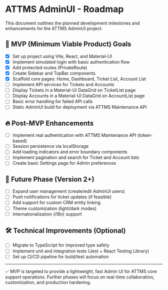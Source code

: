 # ATTMS AdminUI - Roadmap

This document outlines the planned development milestones and enhancements for the ATTMS AdminUI project.

## 🎯 MVP (Minimum Viable Product) Goals

- [x] Set up project using Vite, React, and Material-UI
- [x] Implement simulated login with basic authentication flow
- [x] Add protected routes (PrivateRoute)
- [x] Create Sidebar and TopBar components
- [x] Scaffold core pages: Home, Dashboard, Ticket List, Account List
- [ ] Implement API services for Tickets and Accounts
- [ ] Display Tickets in a Material-UI DataGrid on TicketList page
- [ ] Display Accounts in a Material-UI DataGrid on AccountList page
- [ ] Basic error handling for failed API calls
- [ ] Static AdminUI build for deployment via ATTMS Maintenance API

## 🔥 Post-MVP Enhancements

- [ ] Implement real authentication with ATTMS Maintenance API (token-based)
- [ ] Session persistence via localStorage
- [ ] Add loading indicators and error boundary components
- [ ] Implement pagination and search for Ticket and Account lists
- [ ] Create basic Settings page for Admin preferences

## 🚀 Future Phase (Version 2+)

- [ ] Expand user management (create/edit AdminUI users)
- [ ] Push notifications for ticket updates (if feasible)
- [ ] Add support for custom CRM entity linking
- [ ] Theme customization (light/dark modes)
- [ ] Internationalization (i18n) support

## 🛠 Technical Improvements (Optional)

- [ ] Migrate to TypeScript for improved type safety
- [ ] Implement unit and integration tests (Jest + React Testing Library)
- [ ] Set up CI/CD pipeline for build/test automation

---

✅ MVP is targeted to provide a lightweight, fast Admin UI for ATTMS core support operations.
Further phases will focus on real-time collaboration, customization, and production hardening.
